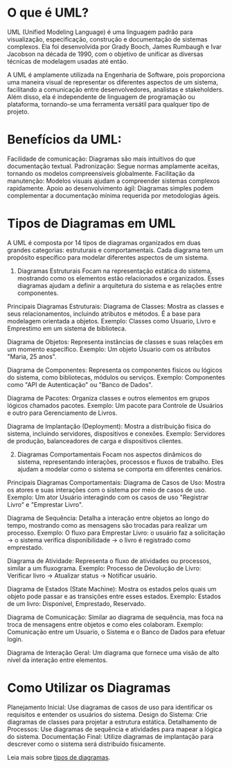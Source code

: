 # O que é UML?


 UML (Unified Modeling Language) é uma linguagem padrão para visualização, especificação, construção e documentação de sistemas complexos. Ela foi desenvolvida por Grady Booch, James Rumbaugh e Ivar Jacobson na década de 1990, com o objetivo de unificar as diversas técnicas de modelagem usadas até então.

 A UML é amplamente utilizada na Engenharia de Software, pois proporciona uma maneira visual de representar os diferentes aspectos de um sistema, facilitando a comunicação entre desenvolvedores, analistas e stakeholders. Além disso, ela é independente de linguagem de programação ou plataforma, tornando-se uma ferramenta versátil para qualquer tipo de projeto.

# Benefícios da UML:

Facilidade de comunicação: Diagramas são mais intuitivos do que documentação textual.
Padronização: Segue normas amplamente aceitas, tornando os modelos compreensíveis globalmente.
Facilitação da manutenção: Modelos visuais ajudam a compreender sistemas complexos rapidamente.
Apoio ao desenvolvimento ágil: Diagramas simples podem complementar a documentação mínima requerida por metodologias ágeis.


# Tipos de Diagramas em UML

A UML é composta por 14 tipos de diagramas organizados em duas grandes categorias: estruturais e comportamentais. Cada diagrama tem um propósito específico para modelar diferentes aspectos de um sistema.

1. Diagramas Estruturais
Focam na representação estática do sistema, mostrando como os elementos estão relacionados e organizados. Esses diagramas ajudam a definir a arquitetura do sistema e as relações entre componentes.

Principais Diagramas Estruturais:
Diagrama de Classes: Mostra as classes e seus relacionamentos, incluindo atributos e métodos. É a base para modelagem orientada a objetos.
Exemplo: Classes como Usuario, Livro e Emprestimo em um sistema de biblioteca.

Diagrama de Objetos: Representa instâncias de classes e suas relações em um momento específico.
Exemplo: Um objeto Usuario com os atributos "Maria, 25 anos".

Diagrama de Componentes: Representa os componentes físicos ou lógicos do sistema, como bibliotecas, módulos ou serviços.
Exemplo: Componentes como "API de Autenticação" ou "Banco de Dados".

Diagrama de Pacotes: Organiza classes e outros elementos em grupos lógicos chamados pacotes.
Exemplo: Um pacote para Controle de Usuários e outro para Gerenciamento de Livros.

Diagrama de Implantação (Deployment): Mostra a distribuição física do sistema, incluindo servidores, dispositivos e conexões.
Exemplo: Servidores de produção, balanceadores de carga e dispositivos clientes.

2. Diagramas Comportamentais
Focam nos aspectos dinâmicos do sistema, representando interações, processos e fluxos de trabalho. Eles ajudam a modelar como o sistema se comporta em diferentes cenários.

Principais Diagramas Comportamentais:
Diagrama de Casos de Uso: Mostra os atores e suas interações com o sistema por meio de casos de uso.
Exemplo: Um ator Usuário interagindo com os casos de uso "Registrar Livro" e "Emprestar Livro".

Diagrama de Sequência: Detalha a interação entre objetos ao longo do tempo, mostrando como as mensagens são trocadas para realizar um processo.
Exemplo: O fluxo para Emprestar Livro: o usuário faz a solicitação → o sistema verifica disponibilidade → o livro é registrado como emprestado.

Diagrama de Atividade: Representa o fluxo de atividades ou processos, similar a um fluxograma.
Exemplo: Processo de Devolução de Livro: Verificar livro → Atualizar status → Notificar usuário.

Diagrama de Estados (State Machine): Mostra os estados pelos quais um objeto pode passar e as transições entre esses estados.
Exemplo: Estados de um livro: Disponível, Emprestado, Reservado.

Diagrama de Comunicação: Similar ao diagrama de sequência, mas foca na troca de mensagens entre objetos e como eles colaboram.
Exemplo: Comunicação entre um Usuario, o Sistema e o Banco de Dados para efetuar login.

Diagrama de Interação Geral: Um diagrama que fornece uma visão de alto nível da interação entre elementos.

# Como Utilizar os Diagramas
Planejamento Inicial: Use diagramas de casos de uso para identificar os requisitos e entender os usuários do sistema.
Design do Sistema: Crie diagramas de classes para projetar a estrutura estática.
Detalhamento de Processos: Use diagramas de sequência e atividades para mapear a lógica do sistema.
Documentação Final: Utilize diagramas de implantação para descrever como o sistema será distribuído fisicamente.

Leia mais sobre [tipos de diagramas](tipos-de-diagramas.md).
